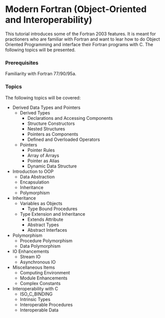 #  Modern Fortran (Object-Oriented and Interoperability)

This tutorial introduces  some of the Fortran 2003 features. It is meant for practioners who are familiar with Fortran and want to lear how to do Object Oriented Programming and interface their Fortran programs with C. The following topics will be presented.

### Prerequisites
Familiarity with Fortran 77/90/95a.
 
### Topics
The following topics will be covered:

- Derived Data Types and Pointers
    - Derived Types
        - Declarations and Accessing Components
        - Structure Constructors
        - Nested Structures
        - Pointers as Components
        - Defined and Overloaded Operators
    - Pointers
        - Pointer Rules
        - Array of Arrays
        - Pointer as Alias
        - Dynamic Data Structure
- Introduction to OOP
    - Data Abstraction
    - Encapsulation
    - Inheritance
    - Polymorphism
- Inheritance
    - Variables as Objects
        - Type Bound Procedures
    - Type Extension and Inheritance
        - Extends Attribute
        - Abstract Types
        - Abstract Interfaces
- Polymorphism
    - Procedure Polymorphism
    - Data Polymorphism
- IO Enhancements
    - Stream IO
    - Asynchronous IO
- Miscellaneous Items
    - Computing Environment
    - Module Enhancements
    - Complex Constants
- Interoperability with C
    - ISO_C_BINDING
    - Intrinsic Types
    - Interoperable Procedures
    - Interoperable Data


